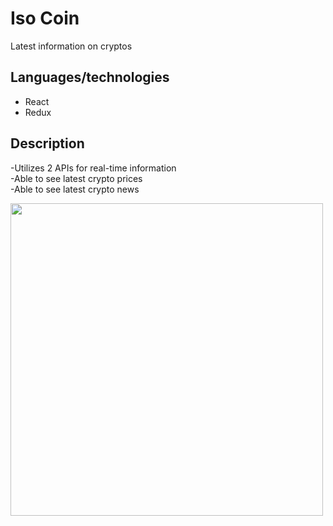 # Iso Coin

Latest information on cryptos

## Languages/technologies

* React
* Redux


## Description

-Utilizes 2 APIs for real-time information
<br>
-Able to see latest crypto prices
<br>
-Able to see latest crypto news

<img src="src/demo/isocoin.gif" width="500">




